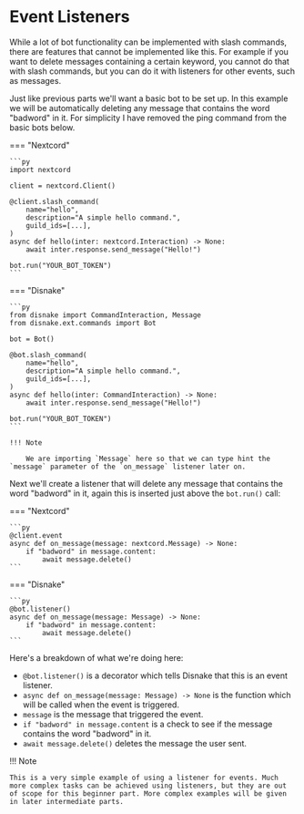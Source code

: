 # Event Listeners

While a lot of bot functionality can be implemented with slash commands, there are features that cannot be implemented like this. For example if you want to delete messages containing a certain keyword, you cannot do that with slash commands, but you can do it with listeners for other events, such as messages.

Just like previous parts we'll want a basic bot to be set up. In this example we will be automatically deleting any message that contains the word "badword" in it. For simplicity I have removed the ping command from the basic bots below.

=== "Nextcord"

    ```py
    import nextcord

    client = nextcord.Client()

    @client.slash_command(
        name="hello",
        description="A simple hello command.",
        guild_ids=[...],
    )
    async def hello(inter: nextcord.Interaction) -> None:
        await inter.response.send_message("Hello!")

    bot.run("YOUR_BOT_TOKEN")
    ```

=== "Disnake"

    ```py
    from disnake import CommandInteraction, Message
    from disnake.ext.commands import Bot

    bot = Bot()

    @bot.slash_command(
        name="hello",
        description="A simple hello command.",
        guild_ids=[...],
    )
    async def hello(inter: CommandInteraction) -> None:
        await inter.response.send_message("Hello!")

    bot.run("YOUR_BOT_TOKEN")
    ```

    !!! Note

        We are importing `Message` here so that we can type hint the `message` parameter of the `on_message` listener later on.

Next we'll create a listener that will delete any message that contains the word "badword" in it, again this is inserted just above the `bot.run()` call:

=== "Nextcord"

    ```py
    @client.event
    async def on_message(message: nextcord.Message) -> None:
        if "badword" in message.content:
            await message.delete()
    ```

=== "Disnake"

    ```py
    @bot.listener()
    async def on_message(message: Message) -> None:
        if "badword" in message.content:
            await message.delete()
    ```

Here's a breakdown of what we're doing here:

- `@bot.listener()` is a decorator which tells Disnake that this is an event listener.
- `async def on_message(message: Message) -> None` is the function which will be called when the event is triggered.
- `message` is the message that triggered the event.
- `if "badword" in message.content` is a check to see if the message contains the word "badword" in it.
- `await message.delete()` deletes the message the user sent.

!!! Note

    This is a very simple example of using a listener for events. Much more complex tasks can be achieved using listeners, but they are out of scope for this beginner part. More complex examples will be given in later intermediate parts.

